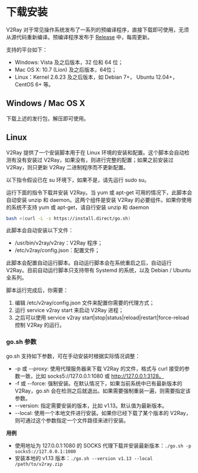 # 下载安装

V2Ray 对于常见操作系统发布了一系列的预编译程序，直接下载即可使用，无须从源代码重新编译。预编译程序发布于 [Release](https://github.com/v2ray/v2ray-core/releases) 中，每周更新。

支持的平台如下：
* Windows: Vista 及之后版本，32 位和 64 位；
* Mac OS X: 10.7 (Lion) 及之后版本，64位；
* Linux：Kernel 2.6.23 及之后版本，如 Debian 7+， Ubuntu 12.04+，CentOS 6+ 等。

## Windows / Mac OS X
下载上述的发行包，解压即可使用。

## Linux
V2Ray 提供了一个安装脚本用于在 Linux 环境的安装和配置。这个脚本会自动检测有没有安装过 V2Ray，如果没有，则进行完整的配置；如果之前安装过 V2Ray，则只更新 V2Ray 二进制程序而不更新配置。

以下指令假设已在 su 环境下，如果不是，请先运行 sudo su。

运行下面的指令下载并安装 V2Ray。当 yum 或 apt-get 可用的情况下，此脚本会自动安装 unzip 和 daemon。这两个组件是安装 V2Ray 的必要组件。如果你使用的系统不支持 yum 或 apt-get，请自行安装 unzip 和 daemon
```bash
bash <(curl -L -s https://install.direct/go.sh)
```
 
此脚本会自动安装以下文件：
* /usr/bin/v2ray/v2ray：V2Ray 程序；
* /etc/v2ray/config.json：配置文件；

此脚本会配置自动运行脚本。自动运行脚本会在系统重启之后，自动运行 V2Ray。目前自动运行脚本只支持带有 Systemd 的系统，以及 Debian / Ubuntu 全系列。

脚本运行完成后，你需要：

1. 编辑 /etc/v2ray/config.json 文件来配置你需要的代理方式；
1. 运行 service v2ray start 来启动 V2Ray 进程；
1. 之后可以使用 service v2ray start|stop|status|reload|restart|force-reload 控制 V2Ray 的运行。

### go.sh 参数
go.sh 支持如下参数，可在手动安装时根据实际情况调整：

* -p 或 --proxy: 使用代理服务器来下载 V2Ray 的文件，格式与 curl 接受的参数一致，比如 socks5://127.0.0.1:1080 或  http://127.0.0.1:3128。
* -f 或 --force: 强制安装。在默认情况下，如果当前系统中已有最新版本的 V2Ray，go.sh 会在检测之后就退出。如果需要强制重装一遍，则需要指定该参数。
* --version: 指定需要安装的版本，比如 v1.13。默认值为最新版本。
* --local: 使用一个本地文件进行安装。如果你已经下载了某个版本的 V2Ray，则可通过这个参数指定一个文件路径来进行安装。

**用例**

* 使用地址为 127.0.0.1:1080 的 SOCKS 代理下载并安装最新版本：```./go.sh -p socks5://127.0.0.1:1080```
* 安装本地的 v1.13 版本：```./go.sh --version v1.13 --local /path/to/v2ray.zip```

